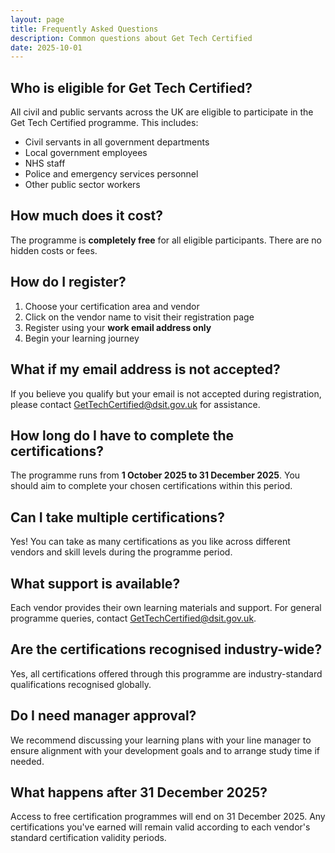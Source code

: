 ```yaml
---
layout: page
title: Frequently Asked Questions
description: Common questions about Get Tech Certified
date: 2025-10-01
---
```


## Who is eligible for Get Tech Certified?

All civil and public servants across the UK are eligible to participate in the Get Tech Certified programme. This includes:

- Civil servants in all government departments
- Local government employees  
- NHS staff
- Police and emergency services personnel
- Other public sector workers

## How much does it cost?

The programme is **completely free** for all eligible participants. There are no hidden costs or fees.

## How do I register?

1. Choose your certification area and vendor
2. Click on the vendor name to visit their registration page
3. Register using your **work email address only**
4. Begin your learning journey

## What if my email address is not accepted?

If you believe you qualify but your email is not accepted during registration, please contact [GetTechCertified@dsit.gov.uk](mailto:GetTechCertified@dsit.gov.uk) for assistance.

## How long do I have to complete the certifications?

The programme runs from **1 October 2025 to 31 December 2025**. You should aim to complete your chosen certifications within this period.

## Can I take multiple certifications?

Yes! You can take as many certifications as you like across different vendors and skill levels during the programme period.

## What support is available?

Each vendor provides their own learning materials and support. For general programme queries, contact [GetTechCertified@dsit.gov.uk](mailto:GetTechCertified@dsit.gov.uk).

## Are the certifications recognised industry-wide?

Yes, all certifications offered through this programme are industry-standard qualifications recognised globally.

## Do I need manager approval?

We recommend discussing your learning plans with your line manager to ensure alignment with your development goals and to arrange study time if needed.

## What happens after 31 December 2025?

Access to free certification programmes will end on 31 December 2025. Any certifications you've earned will remain valid according to each vendor's standard certification validity periods.